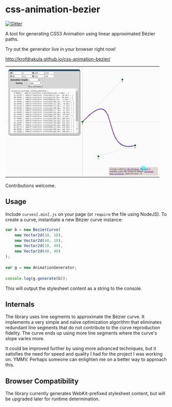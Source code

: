 css-animation-bezier
====================

[![Gitter](https://badges.gitter.im/Join%20Chat.svg)](https://gitter.im/KrofDrakula/css-animation-bezier?utm_source=badge&utm_medium=badge&utm_campaign=pr-badge&utm_content=badge)

A tool for generating CSS3 Animation using linear approximated Bézier paths.

Try out the generator live in your browser right now!

http://krofdrakula.github.io/css-animation-bezier/

[![Animated demo](images/demo.gif)](http://krofdrakula.github.io/css-animation-bezier/)

Contributions welcome.

Usage
-----

Include `curves[.min].js` on your page (or `require` the file using NodeJS). To create a curve, instantiate a new Bézier curve instance:

```js
var b = new BezierCurve(
    new Vector2d(10, 10),
    new Vector2d(40, 10),
    new Vector2d(10, 40),
    new Vector2d(40, 40)
);
 
var g = new AnimationGenerator;
 
console.log(g.generate(b));
```

This will output the stylesheet content as a string to the console.

Internals
---------

The library uses line segments to approximate the Bézier curve. It implements a very simple and naïve optimization algorithm that eliminates redundant line segments that do not contribute to the curve reproduction fidelity. The curve ends up using more line segments where the curve's slope varies more.

It could be improved further by using more advanced techniques, but it satisfies the need for speed and quality I had for the project I was working on. YMMV. Perhaps someone can enlighten me on a better way to approach this.

Browser Compatibility
---------------------

The library currently generates WebKit-prefixed stylesheet content, but will be upgraded later for runtime determination.
